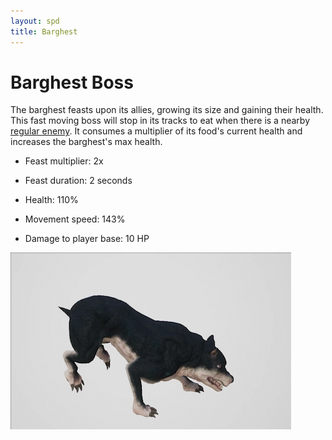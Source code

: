 ```yaml
---
layout: spd
title: Barghest
---
```


# Barghest Boss

The barghest feasts upon its allies, growing its size and gaining their health. This fast moving boss will stop in its tracks to eat when there is a nearby [regular enemy](/spd/enemy). It consumes a multiplier of its food's current health and increases the barghest's max health.

* Feast multiplier: 2x

* Feast duration: 2 seconds

* Health: 110%

* Movement speed: 143%

* Damage to player base: 10 HP

<img src="/assets/images/spd/enemy-barghest.gif" width="449" height="283">
